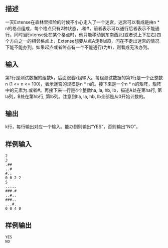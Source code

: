 ## 描述


一天Extense在森林里探险的时候不小心走入了一个迷宫，迷宫可以看成是由n * n的格点组成，每个格点只有2种状态，.和#，前者表示可以通行后者表示不能通行。同时当Extense处在某个格点时，他只能移动到东南西北(或者说上下左右)四个方向之一的相邻格点上，Extense想要从点A走到点B，问在不走出迷宫的情况下能不能办到。如果起点或者终点有一个不能通行(为#)，则看成无法办到。

## 输入


第1行是测试数据的组数k，后面跟着k组输入。每组测试数据的第1行是一个正整数n (1 <= n <= 100)，表示迷宫的规模是n * n的。接下来是一个n * n的矩阵，矩阵中的元素为.或者#。再接下来一行是4个整数ha, la, hb, lb，描述A处在第ha行, 第la列，B处在第hb行, 第lb列。注意到ha, la, hb, lb全部是从0开始计数的。

## 输出


k行，每行输出对应一个输入。能办到则输出“YES”，否则输出“NO”。

## 样例输入


```
2
3
.##
..#
#..
0 0 2 2
5
.....
###.#
..#..
###..
...#.
0 0 4 0

```


## 样例输出


```
YES
NO

```


